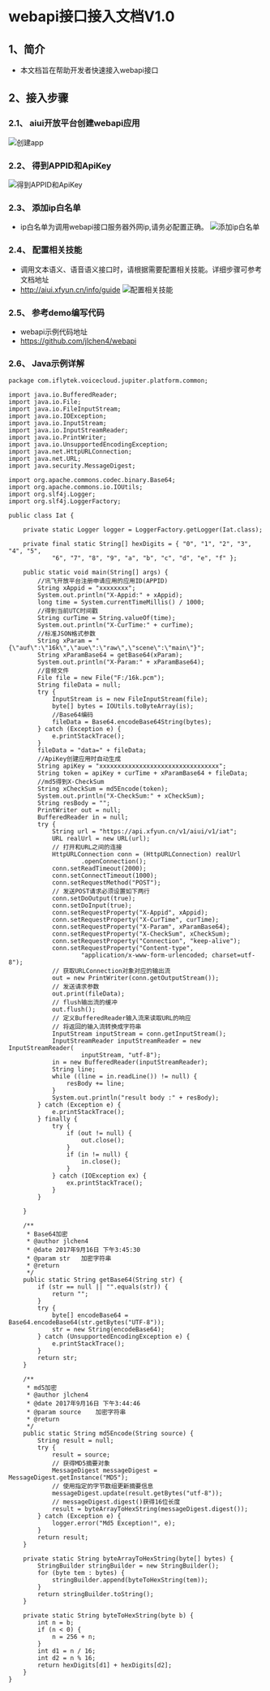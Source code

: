 # webapi接口接入文档V1.0
## 1、简介
* 本文档旨在帮助开发者快速接入webapi接口

## 2、接入步骤
### 2.1、	aiui开放平台创建webapi应用
![创建app](createApp.png)

### 2.2、 得到APPID和ApiKey
![得到APPID和ApiKey](apikey.png)

### 2.3、 添加ip白名单
* ip白名单为调用webapi接口服务器外网ip,请务必配置正确。
![添加ip白名单](ip.png)

### 2.4、	配置相关技能
* 调用文本语义、语音语义接口时，请根据需要配置相关技能。详细步骤可参考文档地址
* <http://aiui.xfyun.cn/info/guide>
![配置相关技能](skill.png)

### 2.5、 参考demo编写代码
* webapi示例代码地址
* <https://github.com/jlchen4/webapi>

### 2.6、 Java示例详解

	package com.iflytek.voicecloud.jupiter.platform.common;
	
	import java.io.BufferedReader;
	import java.io.File;
	import java.io.FileInputStream;
	import java.io.IOException;
	import java.io.InputStream;
	import java.io.InputStreamReader;
	import java.io.PrintWriter;
	import java.io.UnsupportedEncodingException;
	import java.net.HttpURLConnection;
	import java.net.URL;
	import java.security.MessageDigest;
	
	import org.apache.commons.codec.binary.Base64;
	import org.apache.commons.io.IOUtils;
	import org.slf4j.Logger;
	import org.slf4j.LoggerFactory;
	
	public class Iat {
	
		private static Logger logger = LoggerFactory.getLogger(Iat.class);
	
		private final static String[] hexDigits = { "0", "1", "2", "3", "4", "5",
				"6", "7", "8", "9", "a", "b", "c", "d", "e", "f" };
	
		public static void main(String[] args) {
			//讯飞开放平台注册申请应用的应用ID(APPID)
			String xAppid = "xxxxxxxx";
			System.out.println("X-Appid:" + xAppid);
			long time = System.currentTimeMillis() / 1000;
			//得到当前UTC时间戳
			String curTime = String.valueOf(time);
			System.out.println("X-CurTime:" + curTime);
			//标准JSON格式参数
			String xParam = "{\"auf\":\"16k\",\"aue\":\"raw\",\"scene\":\"main\"}";
			String xParamBase64 = getBase64(xParam);
			System.out.println("X-Param:" + xParamBase64);
			//音频文件
			File file = new File("F:/16k.pcm");
			String fileData = null;
			try {
				InputStream is = new FileInputStream(file);
				byte[] bytes = IOUtils.toByteArray(is);
				//Base64编码
				fileData = Base64.encodeBase64String(bytes);
			} catch (Exception e) {
				e.printStackTrace();
			}
			fileData = "data=" + fileData;
			//ApiKey创建应用时自动生成
			String apiKey = "xxxxxxxxxxxxxxxxxxxxxxxxxxxxxxxxx";
			String token = apiKey + curTime + xParamBase64 + fileData;
			//md5得到X-CheckSum
			String xCheckSum = md5Encode(token);
			System.out.println("X-CheckSum:" + xCheckSum);
			String resBody = "";
			PrintWriter out = null;
			BufferedReader in = null;
			try {
				String url = "https://api.xfyun.cn/v1/aiui/v1/iat";
				URL realUrl = new URL(url);
				// 打开和URL之间的连接
				HttpURLConnection conn = (HttpURLConnection) realUrl
						.openConnection();
				conn.setReadTimeout(2000);
				conn.setConnectTimeout(1000);
				conn.setRequestMethod("POST");
				// 发送POST请求必须设置如下两行
				conn.setDoOutput(true);
				conn.setDoInput(true);
				conn.setRequestProperty("X-Appid", xAppid);
				conn.setRequestProperty("X-CurTime", curTime);
				conn.setRequestProperty("X-Param", xParamBase64);
				conn.setRequestProperty("X-CheckSum", xCheckSum);
				conn.setRequestProperty("Connection", "keep-alive");
				conn.setRequestProperty("Content-type",
						"application/x-www-form-urlencoded; charset=utf-8");
				// 获取URLConnection对象对应的输出流
				out = new PrintWriter(conn.getOutputStream());
				// 发送请求参数
				out.print(fileData);
				// flush输出流的缓冲
				out.flush();
				// 定义BufferedReader输入流来读取URL的响应
				// 将返回的输入流转换成字符串
				InputStream inputStream = conn.getInputStream();
				InputStreamReader inputStreamReader = new InputStreamReader(
						inputStream, "utf-8");
				in = new BufferedReader(inputStreamReader);
				String line;
				while ((line = in.readLine()) != null) {
					resBody += line;
				}
				System.out.println("result body :" + resBody);
			} catch (Exception e) {
				e.printStackTrace();
			} finally {
				try {
					if (out != null) {
						out.close();
					}
					if (in != null) {
						in.close();
					}
				} catch (IOException ex) {
					ex.printStackTrace();
				}
			}
	
		}
	
		/**
		 * Base64加密
		 * @author jlchen4
		 * @date 2017年9月16日 下午3:45:30
		 * @param str	加密字符串
		 * @return
		 */
		public static String getBase64(String str) {
			if (str == null || "".equals(str)) {
				return "";
			}
			try {
				byte[] encodeBase64 = Base64.encodeBase64(str.getBytes("UTF-8"));
				str = new String(encodeBase64);
			} catch (UnsupportedEncodingException e) {
				e.printStackTrace();
			}
			return str;
		}
	
		/**
		 * md5加密
		 * @author jlchen4
		 * @date 2017年9月16日 下午3:44:46
		 * @param source	加密字符串
		 * @return
		 */
		public static String md5Encode(String source) {
			String result = null;
			try {
				result = source;
				// 获得MD5摘要对象
				MessageDigest messageDigest = MessageDigest.getInstance("MD5");
				// 使用指定的字节数组更新摘要信息
				messageDigest.update(result.getBytes("utf-8"));
				// messageDigest.digest()获得16位长度
				result = byteArrayToHexString(messageDigest.digest());
			} catch (Exception e) {
				logger.error("Md5 Exception!", e);
			}
			return result;
		}
	
		private static String byteArrayToHexString(byte[] bytes) {
			StringBuilder stringBuilder = new StringBuilder();
			for (byte tem : bytes) {
				stringBuilder.append(byteToHexString(tem));
			}
			return stringBuilder.toString();
		}
	
		private static String byteToHexString(byte b) {
			int n = b;
			if (n < 0) {
				n = 256 + n;
			}
			int d1 = n / 16;
			int d2 = n % 16;
			return hexDigits[d1] + hexDigits[d2];
		}
	}

